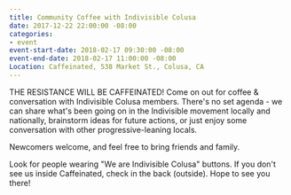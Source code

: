 ```yaml
---
title: Community Coffee with Indivisible Colusa
date: 2017-12-22 22:00:00 -08:00
categories:
- event
event-start-date: 2018-02-17 09:30:00 -08:00
event-end-date: 2018-02-17 11:00:00 -08:00
Location: Caffeinated, 538 Market St., Colusa, CA
---
```


THE RESISTANCE WILL BE CAFFEINATED!
Come on out for coffee & conversation with Indivisible Colusa members. There's no set agenda - we can share what's been going on in the Indivisible movement locally and nationally, brainstorm ideas for future actions, or just enjoy some conversation with other progressive-leaning locals. 

Newcomers welcome, and feel free to bring friends and family.

Look for people wearing "We are Indivisible Colusa" buttons. If you don't see us inside Caffeinated, check in the back (outside). Hope to see you there!